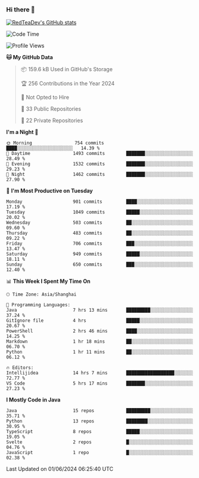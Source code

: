 ### Hi there 👋

<!--
**RedTeaDev/RedTeaDev** is a ✨ _special_ ✨ repository because its `README.md` (this file) appears on your GitHub profile.

Here are some ideas to get you started:

- 🔭 I’m currently working on ...
- 🌱 I’m currently learning ...
- 👯 I’m looking to collaborate on ...
- 🤔 I’m looking for help with ...
- 💬 Ask me about ...
- 📫 How to reach me: ...
- 😄 Pronouns: ...
- ⚡ Fun fact: ...
-->

<!--
[![wakatime](https://wakatime.com/badge/user/6b101ed0-04c0-4490-9283-eb61f2efff96.svg)](https://wakatime.com/@6b101ed0-04c0-4490-9283-eb61f2efff96)
!-->

[![RedTeaDev's GitHub stats](https://github-readme-stats.vercel.app/api?username=RedTeaDev)](https://github.com/anuraghazra/github-readme-stats)
<!--
[![willianrod's wakatime stats](https://github-readme-stats.vercel.app/api/wakatime?username=RedTeaDev)](https://github.com/anuraghazra/github-readme-stats)
!-->
<!--START_SECTION:waka-->
![Code Time](http://img.shields.io/badge/Code%20Time-2%2C311%20hrs%2022%20mins-blue)

![Profile Views](http://img.shields.io/badge/Profile%20Views-1-blue)

**🐱 My GitHub Data** 

> 📦 159.6 kB Used in GitHub's Storage 
 > 
> 🏆 256 Contributions in the Year 2024
 > 
> 🚫 Not Opted to Hire
 > 
> 📜 33 Public Repositories 
 > 
> 🔑 22 Private Repositories 
 > 
**I'm a Night 🦉** 

```text
🌞 Morning                754 commits         ████░░░░░░░░░░░░░░░░░░░░░   14.39 % 
🌆 Daytime                1493 commits        ███████░░░░░░░░░░░░░░░░░░   28.49 % 
🌃 Evening                1532 commits        ███████░░░░░░░░░░░░░░░░░░   29.23 % 
🌙 Night                  1462 commits        ███████░░░░░░░░░░░░░░░░░░   27.90 % 
```
📅 **I'm Most Productive on Tuesday** 

```text
Monday                   901 commits         ████░░░░░░░░░░░░░░░░░░░░░   17.19 % 
Tuesday                  1049 commits        █████░░░░░░░░░░░░░░░░░░░░   20.02 % 
Wednesday                503 commits         ██░░░░░░░░░░░░░░░░░░░░░░░   09.60 % 
Thursday                 483 commits         ██░░░░░░░░░░░░░░░░░░░░░░░   09.22 % 
Friday                   706 commits         ███░░░░░░░░░░░░░░░░░░░░░░   13.47 % 
Saturday                 949 commits         █████░░░░░░░░░░░░░░░░░░░░   18.11 % 
Sunday                   650 commits         ███░░░░░░░░░░░░░░░░░░░░░░   12.40 % 
```


📊 **This Week I Spent My Time On** 

```text
🕑︎ Time Zone: Asia/Shanghai

💬 Programming Languages: 
Java                     7 hrs 13 mins       █████████░░░░░░░░░░░░░░░░   37.24 % 
GitIgnore file           4 hrs               █████░░░░░░░░░░░░░░░░░░░░   20.67 % 
PowerShell               2 hrs 46 mins       ████░░░░░░░░░░░░░░░░░░░░░   14.25 % 
Markdown                 1 hr 18 mins        ██░░░░░░░░░░░░░░░░░░░░░░░   06.70 % 
Python                   1 hr 11 mins        ██░░░░░░░░░░░░░░░░░░░░░░░   06.12 % 

🔥 Editors: 
Intellijidea             14 hrs 7 mins       ██████████████████░░░░░░░   72.77 % 
VS Code                  5 hrs 17 mins       ███████░░░░░░░░░░░░░░░░░░   27.23 % 
```

**I Mostly Code in Java** 

```text
Java                     15 repos            █████████░░░░░░░░░░░░░░░░   35.71 % 
Python                   13 repos            ████████░░░░░░░░░░░░░░░░░   30.95 % 
TypeScript               8 repos             █████░░░░░░░░░░░░░░░░░░░░   19.05 % 
Svelte                   2 repos             █░░░░░░░░░░░░░░░░░░░░░░░░   04.76 % 
JavaScript               1 repo              █░░░░░░░░░░░░░░░░░░░░░░░░   02.38 % 
```




 Last Updated on 01/06/2024 06:25:40 UTC
<!--END_SECTION:waka-->


